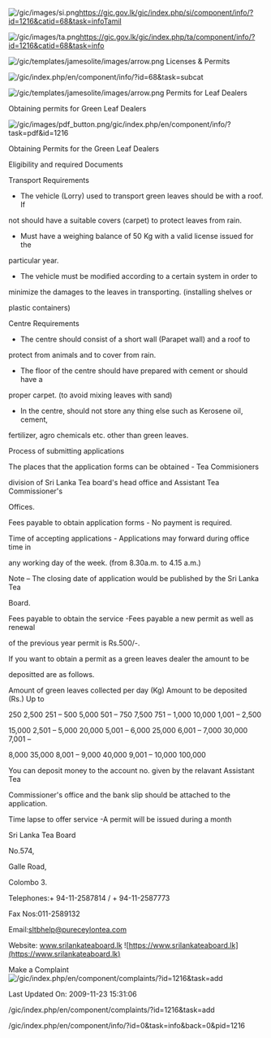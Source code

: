 <!-- Source: https://gic.gov.lk/gic/index.php/en/component/info/?id=1216&catid=68&task=info -->

![/gic/images/si.png](/gic/images/si.png)https://gic.gov.lk/gic/index.php/si/component/info/?id=1216&catid=68&task=infoTamil

![/gic/images/ta.png](/gic/images/ta.png)https://gic.gov.lk/gic/index.php/ta/component/info/?id=1216&catid=68&task=info

![/gic/templates/jamesolite/images/arrow.png](/gic/templates/jamesolite/images/arrow.png) Licenses & Permits

![/gic/index.php/en/component/info/?id=68&task=subcat](/gic/index.php/en/component/info/?id=68&task=subcat)

![/gic/templates/jamesolite/images/arrow.png](/gic/templates/jamesolite/images/arrow.png) Permits for Leaf Dealers

Obtaining permits for Green Leaf Dealers

![/gic/images/pdf_button.png](/gic/images/pdf_button.png)/gic/index.php/en/component/info/?task=pdf&id=1216

Obtaining Permits for the Green Leaf Dealers

Eligibility and required Documents

Transport Requirements

 * The vehicle (Lorry) used to transport green leaves should be with a roof. If

 not should have a suitable covers (carpet) to protect leaves from rain.

 * Must have a weighing balance of 50 Kg with a valid license issued for the

 particular year.

 * The vehicle must be modified according to a certain system in order to

 minimize the damages to the leaves in transporting. (installing shelves or

 plastic containers)

Centre Requirements

 * The centre should consist of a short wall (Parapet wall) and a roof to

 protect from animals and to cover from rain.

 * The floor of the centre should have prepared with cement or should have a

 proper carpet. (to avoid mixing leaves with sand)

 * In the centre, should not store any thing else such as Kerosene oil, cement,

 fertilizer, agro chemicals etc. other than green leaves.

Process of submitting applications

The places that the application forms can be obtained - Tea Commisioners

division of Sri Lanka Tea board's head office and Assistant Tea Commissioner's

Offices.

Fees payable to obtain application forms - No payment is required.

Time of accepting applications - Applications may forward during office time in

any working day of the week. (from 8.30a.m. to 4.15 a.m.)

Note – The closing date of application would be published by the Sri Lanka Tea

Board.

Fees payable to obtain the service -Fees payable a new permit as well as renewal

of the previous year permit is Rs.500/-.

If you want to obtain a permit as a green leaves dealer the amount to be

depositted are as follows.

Amount of green leaves collected per day (Kg) Amount to be deposited (Rs.) Up to

250 2,500 251 – 500 5,000 501 – 750 7,500 751 – 1,000 10,000 1,001 – 2,500

15,000 2,501 – 5,000 20,000 5,001 – 6,000 25,000 6,001 – 7,000 30,000 7,001 –

8,000 35,000 8,001 – 9,000 40,000 9,001 – 10,000 100,000

You can deposit money to the account no. given by the relavant Assistant Tea

Commissioner's office and the bank slip should be attached to the application.

Time lapse to offer service -A permit will be issued during a month

Sri Lanka Tea Board

No.574,

Galle Road,

Colombo 3.

Telephones:+ 94-11-2587814 / + 94-11-2587773

Fax Nos:011-2589132

Email:sltbhelp@pureceylontea.com

Website: www.srilankateaboard.lk ![https://www.srilankateaboard.lk](https://www.srilankateaboard.lk)

Make a Complaint ![/gic/index.php/en/component/complaints/?id=1216&task=add](/gic/index.php/en/component/complaints/?id=1216&task=add)

Last Updated On: 2009-11-23 15:31:06

/gic/index.php/en/component/complaints/?id=1216&task=add

/gic/index.php/en/component/info/?id=0&task=info&back=0&pid=1216